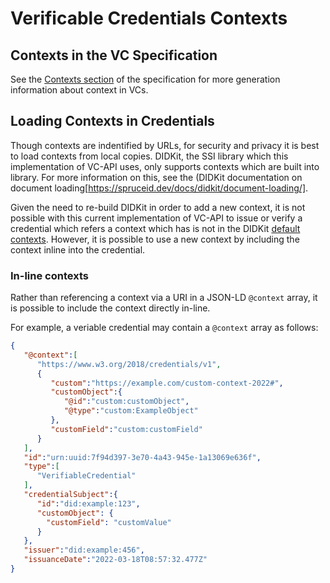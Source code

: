 <!--
 Copyright 2021, 2022 Energy Web Foundation
 
 This program is free software: you can redistribute it and/or modify
 it under the terms of the GNU General Public License as published by
 the Free Software Foundation, either version 3 of the License, or
 (at your option) any later version.
 
 This program is distributed in the hope that it will be useful,
 but WITHOUT ANY WARRANTY; without even the implied warranty of
 MERCHANTABILITY or FITNESS FOR A PARTICULAR PURPOSE.  See the
 GNU General Public License for more details.
 
 You should have received a copy of the GNU General Public License
 along with this program.  If not, see <http://www.gnu.org/licenses/>.
-->

# Verificable Credentials Contexts

## Contexts in the VC Specification

See the [Contexts section](w3.org/TR/vc-data-model/#contexts) of the specification for more generation information about context in VCs.

## Loading Contexts in Credentials

Though contexts are indentified by URLs, for security and privacy it is best to load contexts from local copies.
DIDKit, the SSI library which this implementation of VC-API uses, only supports contexts which are built into library.
For more information on this, see the (DIDKit documentation on document loading[https://spruceid.dev/docs/didkit/document-loading/].

Given the need to re-build DIDKit in order to add a new context, it is not possible with this current implementation of VC-API
to issue or verify a credential which refers a context which has is not in the DIDKit [default contexts](https://github.com/spruceid/ssi/tree/main/contexts).
However, it is possible to use a new context by including the context inline into the credential.

### In-line contexts

Rather than referencing a context via a URI in a JSON-LD `@context` array, it is possible to include the context directly in-line.

For example, a veriable credential may contain a `@context` array as follows:
```json
{
   "@context":[
      "https://www.w3.org/2018/credentials/v1",
      {
         "custom":"https://example.com/custom-context-2022#",
         "customObject":{
            "@id":"custom:customObject",
            "@type":"custom:ExampleObject"
         },
         "customField":"custom:customField"
      }
   ],
   "id":"urn:uuid:7f94d397-3e70-4a43-945e-1a13069e636f",
   "type":[
      "VerifiableCredential"
   ],
   "credentialSubject":{
      "id":"did:example:123",
      "customObject": {
        "customField": "customValue"
      }
   },
   "issuer":"did:example:456",
   "issuanceDate":"2022-03-18T08:57:32.477Z"
}
```